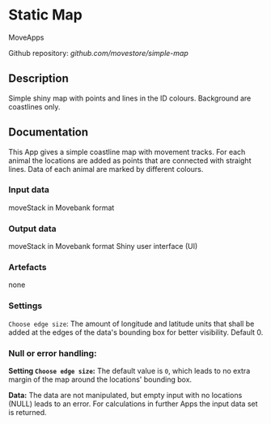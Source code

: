 # Static Map
MoveApps

Github repository: *github.com/movestore/simple-map*

## Description
Simple shiny map with points and lines in the ID colours. Background are coastlines only. 

## Documentation
This App gives a simple coastline map with movement tracks. For each animal the locations are added as points that are connected with straight lines. Data of each animal are marked by different colours.

### Input data
moveStack in Movebank format

### Output data
moveStack in Movebank format
Shiny user interface (UI)

### Artefacts
none

### Settings 
`Choose edge size`: The amount of longitude and latitude units that shall be added at the edges of the data's bounding box for better visibility. Default 0.

### Null or error handling:
**Setting `Choose edge size`:** The default value is `0`, which leads to no extra margin of the map around the locations' bounding box.

**Data:** The data are not manipulated, but empty input with no locations (NULL) leads to an error. For calculations in further Apps the input data set is returned.
